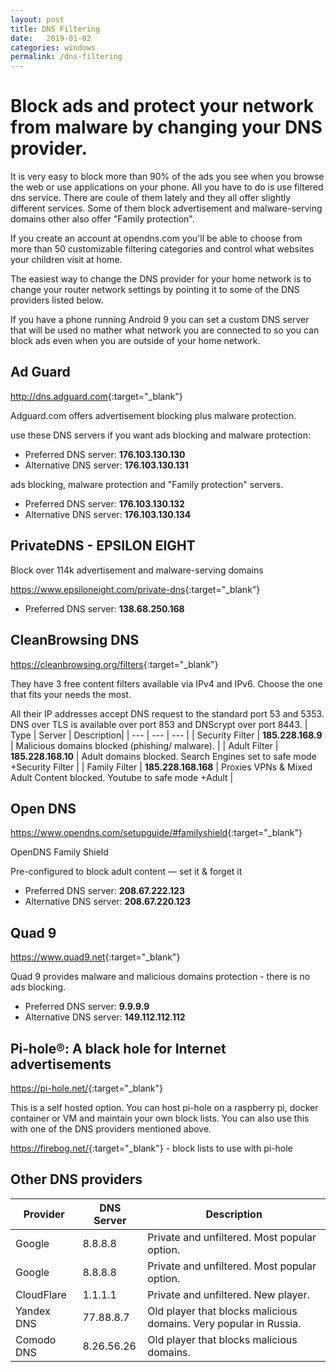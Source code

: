 ```yaml
---
layout: post
title: DNS Filtering
date:   2019-01-02
categories: windows
permalink: /dns-filtering
---
```

# Block ads and protect your network from malware by changing your DNS provider.

It is very easy to block more than 90% of the ads you see when you browse the web or use applications on your phone. All you have to do is use filtered dns service.
There are coule of them lately and they all offer slightly different services. Some of them block advertisement and malware-serving domains other also offer "Family protection". 

If you create an account at opendns.com you'll be able to choose from more than 50 customizable filtering categories and control what websites your children visit at home.

The easiest way to change the DNS provider for your home network is to change your router network settings by pointing it to some of the DNS providers listed below.

If you have a phone running Android 9 you can set a custom DNS server that will be used no mather what network you are connected to so you can block ads even when you are outside of your home network. 

## Ad Guard
<http://dns.adguard.com>{:target="_blank"}

Adguard.com offers advertisement blocking plus malware protection.

use these DNS servers if you want ads blocking and malware protection:

* Preferred DNS server: **176.103.130.130**
* Alternative DNS server: **176.103.130.131**

ads blocking, malware protection and "Family protection" servers.

* Preferred DNS server: **176.103.130.132**
* Alternative DNS server: **176.103.130.134**

## PrivateDNS - EPSILON EIGHT 

Block over 114k advertisement and malware-serving domains

<https://www.epsiloneight.com/private-dns>{:target="_blank"}

* Preferred DNS server: **138.68.250.168** 

## CleanBrowsing DNS

<https://cleanbrowsing.org/filters>{:target="_blank"}

They have 3 free content filters available via IPv4 and IPv6. Choose the one that fits your needs the most. 

All their IP addresses accept DNS request to the standard port 53 and 5353. DNS over TLS is available over port 853 and DNScrypt over port 8443.
| Type | Server | Description|
| --- | --- | --- |
| Security Filter 	| **185.228.168.9**   	| Malicious domains blocked (phishing/ malware).                          	|
| Adult Filter    	| **185.228.168.10**  	| Adult domains blocked. Search Engines set to safe mode +Security Filter 	|
| Family Filter   	| **185.228.168.168** 	| Proxies VPNs & Mixed Adult Content blocked. Youtube to safe mode +Adult 	|


## Open DNS
<https://www.opendns.com/setupguide/#familyshield>{:target="_blank"}

OpenDNS Family Shield

Pre-configured to block adult content — set it & forget it
* Preferred DNS server: **208.67.222.123**
* Alternative DNS server: **208.67.220.123**

## Quad 9
<https://www.quad9.net>{:target="_blank"}

Quad 9 provides malware and malicious domains protection - there is no ads blocking.

* Preferred DNS server: **9.9.9.9**
* Alternative DNS server: **149.112.112.112**

## Pi-hole®: A black hole for Internet advertisements
<https://pi-hole.net/>{:target="_blank"}

This is a self hosted option. You can host pi-hole on a raspberry pi, docker container or VM and maintain your own block lists.
You can also use this with one of the DNS providers mentioned above.

<https://firebog.net/>{:target="_blank"} - block lists to use with pi-hole


## Other DNS providers


| Provider  |  DNS Server | Description |
|--|--|--|
| Google | 8.8.8.8 |  Private and unfiltered. Most popular option. |
| Google | 8.8.8.8 |  Private and unfiltered. Most popular option. |
| CloudFlare | 1.1.1.1 | Private and unfiltered. New player. |
| Yandex DNS | 77.88.8.7 | Old player that blocks malicious domains. Very popular in Russia. |
| Comodo DNS |  8.26.56.26 |  Old player that blocks malicious domains. |